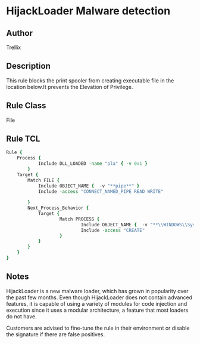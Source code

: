 # HijackLoader Malware detection

## Author
Trellix

## Description
This rule blocks the print spooler from creating executable file in the location below.It prevents the Elevation of Privilege.

## Rule Class 
File

## Rule TCL
```tcl
Rule {
	Process {
			Include DLL_LOADED -name "pla" { -v 0x1 }
		}
	Target {
		Match FILE {
			Include OBJECT_NAME {  -v "**pipe**" }   
			Include -access "CONNECT_NAMED_PIPE READ WRITE"      
			
		}
		Next_Process_Behavior {
			Target {
					Match PROCESS {   
							Include OBJECT_NAME {  -v "**\\WINDOWS\\SysWOW64\\cmd.exe" }   
							Include -access "CREATE"
					}
			}
		}
	}
}
```

## Notes
HijackLoader is a new malware loader, which has grown in popularity over the past few months. Even though HijackLoader does not contain advanced features, it is capable of using a variety of modules for code injection and execution since it uses a modular architecture, a feature that most loaders do not have.

Customers are advised to fine-tune the rule in their environment or disable the signature if there are false positives.
